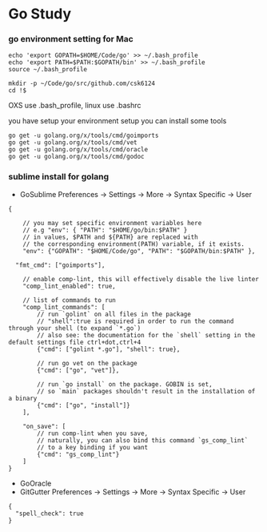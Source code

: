 # Go Study 


### go environment setting for Mac
```
echo 'export GOPATH=$HOME/Code/go' >> ~/.bash_profile
echo 'export PATH=$PATH:$GOPATH/bin' >> ~/.bash_profile
source ~/.bash_profile

mkdir -p ~/Code/go/src/github.com/csk6124
cd !$
```

OXS use .bash_profile, linux use .bashrc

you have setup your environment setup you can install some tools
```
go get -u golang.org/x/tools/cmd/goimports
go get -u golang.org/x/tools/cmd/vet
go get -u golang.org/x/tools/cmd/oracle
go get -u golang.org/x/tools/cmd/godoc
```

### sublime install for golang 
* GoSublime
Preferences -> Settings -> More -> Syntax Specific -> User
```
{

	// you may set specific environment variables here
	// e.g "env": { "PATH": "$HOME/go/bin:$PATH" }
	// in values, $PATH and ${PATH} are replaced with
	// the corresponding environment(PATH) variable, if it exists.
	"env": {"GOPATH": "$HOME/Code/go", "PATH": "$GOPATH/bin:$PATH" },

  "fmt_cmd": ["goimports"],

	// enable comp-lint, this will effectively disable the live linter
	"comp_lint_enabled": true,

	// list of commands to run
	"comp_lint_commands": [
	    // run `golint` on all files in the package
	    // "shell":true is required in order to run the command through your shell (to expand `*.go`)
	    // also see: the documentation for the `shell` setting in the default settings file ctrl+dot,ctrl+4
	    {"cmd": ["golint *.go"], "shell": true},

	    // run go vet on the package
	    {"cmd": ["go", "vet"]},

	    // run `go install` on the package. GOBIN is set,
	    // so `main` packages shouldn't result in the installation of a binary
	    {"cmd": ["go", "install"]}
	],

	"on_save": [
	    // run comp-lint when you save,
	    // naturally, you can also bind this command `gs_comp_lint`
	    // to a key binding if you want
	    {"cmd": "gs_comp_lint"}
	]
}
```

* GoOracle
* GitGutter
Preferences -> Settings -> More -> Syntax Specific -> User
```
{
  "spell_check": true
}

```



